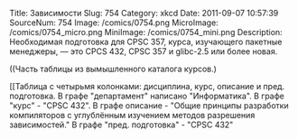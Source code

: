 Title: Зависимости 
Slug: 754 
Category: xkcd 
Date: 2011-09-07 10:57:39 
SourceNum: 754 
Image: /comics/0754.png 
MicroImage: /comics/0754_micro.png 
MiniImage: /comics/0754_mini.png 
Description: Необходимая подготовка для CPSC 357, курса, изучающего пакетные менеджеры, — это CPCS 432, CPSC 357 и glibc-2.5 или более новая. 

((Часть таблицы из вымышленного каталога курсов.)

[[Таблица с четырьмя колонками: дисциплина, курс, описание и пред. подготовка. В графе "департамент" написано "Информатика". В графе "курс" - "CPSC 432". В графе описание - "Общие принципы разработки компиляторов c углублённым изучением методов разрешения зависимостей." В графе "пред. подготовка" - "CPSC 432"
